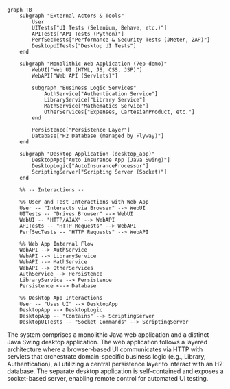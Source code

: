 ```mermaid
graph TB
    subgraph "External Actors & Tools"
        User
        UITests["UI Tests (Selenium, Behave, etc.)"]
        APITests["API Tests (Python)"]
        PerfSecTests["Performance & Security Tests (JMeter, ZAP)"]
        DesktopUITests["Desktop UI Tests"]
    end

    subgraph "Monolithic Web Application (7ep-demo)"
        WebUI["Web UI (HTML, JS, CSS, JSP)"]
        WebAPI["Web API (Servlets)"]
        
        subgraph "Business Logic Services"
            AuthService["Authentication Service"]
            LibraryService["Library Service"]
            MathService["Mathematics Service"]
            OtherServices["Expenses, CartesianProduct, etc."]
        end

        Persistence["Persistence Layer"]
        Database["H2 Database (managed by Flyway)"]
    end

    subgraph "Desktop Application (desktop_app)"
        DesktopApp["Auto Insurance App (Java Swing)"]
        DesktopLogic["AutoInsuranceProcessor"]
        ScriptingServer["Scripting Server (Socket)"]
    end

    %% -- Interactions --

    %% User and Test Interactions with Web App
    User -- "Interacts via Browser" --> WebUI
    UITests -- "Drives Browser" --> WebUI
    WebUI -- "HTTP/AJAX" --> WebAPI
    APITests -- "HTTP Requests" --> WebAPI
    PerfSecTests -- "HTTP Requests" --> WebAPI
    
    %% Web App Internal Flow
    WebAPI --> AuthService
    WebAPI --> LibraryService
    WebAPI --> MathService
    WebAPI --> OtherServices
    AuthService --> Persistence
    LibraryService --> Persistence
    Persistence <--> Database

    %% Desktop App Interactions
    User -- "Uses UI" --> DesktopApp
    DesktopApp --> DesktopLogic
    DesktopApp -- "Contains" --> ScriptingServer
    DesktopUITests -- "Socket Commands" --> ScriptingServer
```

The system comprises a monolithic Java web application and a distinct Java Swing desktop application. The web application follows a layered architecture where a browser-based UI communicates via HTTP with servlets that orchestrate domain-specific business logic (e.g., Library, Authentication), all utilizing a central persistence layer to interact with an H2 database. The separate desktop application is self-contained and exposes a socket-based server, enabling remote control for automated UI testing.